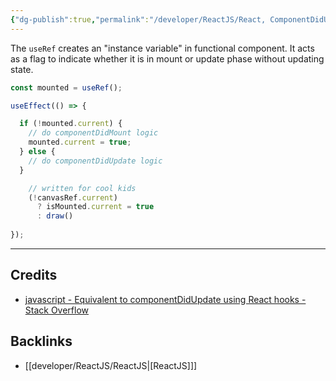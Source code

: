 ```yaml
---
{"dg-publish":true,"permalink":"/developer/ReactJS/React, ComponentDidUpdate Hook logic/","noteIcon":""}
---
```


The `useRef` creates an "instance variable" in functional component. It acts as a flag to indicate whether it is in mount or update phase without updating state.

```javascript
const mounted = useRef();

useEffect(() => {

  if (!mounted.current) {
    // do componentDidMount logic
    mounted.current = true;
  } else {
    // do componentDidUpdate logic
  }

	// written for cool kids
	(!canvasRef.current) 
      ? isMounted.current = true 
      : draw()
  
});


```

---
## Credits
- [javascript - Equivalent to componentDidUpdate using React hooks - Stack Overflow](https://stackoverflow.com/questions/53255951/equivalent-to-componentdidupdate-using-react-hooks)

## Backlinks
- [[developer/ReactJS/ReactJS\|[ReactJS]]]